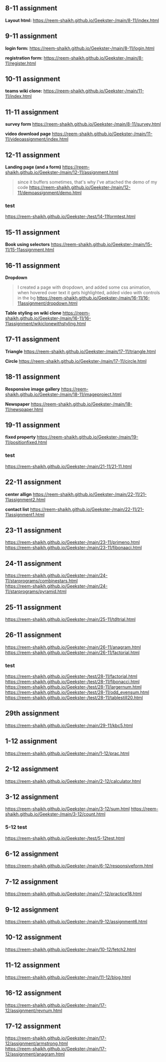 
<!-- #assignment website prebootcamp:
>https://reem-shaikh.github.io/Geekster-/html/Foodapp.html/index.html -->

## 8-11 assignment
**Layout html:**
https://reem-shaikh.github.io/Geekster-/main/8-11/index.html


## 9-11 assignment
**login form:**
https://reem-shaikh.github.io/Geekster-/main/8-11/login.html


**registration form:**
https://reem-shaikh.github.io/Geekster-/main/8-11/register.html

## 10-11 assignment 
**teams wiki clone:**
https://reem-shaikh.github.io/Geekster-/main/11-11/index.html


## 11-11 assignment 

**survey form**
https://reem-shaikh.github.io/Geekster-/main/8-11/survey.html


**video download page**
https://reem-shaikh.github.io/Geekster-/main/11-11/videoassignment/index.html 



## 12-11 assignment
**Landing page (and a form)** 
https://reem-shaikh.github.io/Geekster-/main/12-11/assignment.html


>since it buffers sometimes, that's why I've attached the demo of my code
https://reem-shaikh.github.io/Geekster-/main/12-11/demoassignment/demo.html


### test 
https://reem-shaikh.github.io/Geekster-/test/14-11formtest.html


## 15-11 assignment 
**Book using selectors**
https://reem-shaikh.github.io/Geekster-/main/15-11/15-11assignment.html


## 16-11 assignment
**Dropdown**
>I created a page with dropdown, and added some css animation, when hovered over text it gets highlighted, added video with controls in the bg
https://reem-shaikh.github.io/Geekster-/main/16-11/16-11assignment/dropdown.html


**Table styling on wiki clone**
https://reem-shaikh.github.io/Geekster-/main/16-11/16-11assignment/wikiclonewithstyling.html


## 17-11 assignment
**Triangle**
https://reem-shaikh.github.io/Geekster-/main/17-11/triangle.html

**Circle** 
https://reem-shaikh.github.io/Geekster-/main/17-11/circle.html


## 18-11 assignment
**Responsive image gallery** 
https://reem-shaikh.github.io/Geekster-/main/18-11/imageproject.html


**Newspaper**
https://reem-shaikh.github.io/Geekster-/main/18-11/newspaper.html


## 19-11 assignment 
**fixed property**
https://reem-shaikh.github.io/Geekster-/main/19-11/positionfixed.html

### test
https://reem-shaikh.github.io/Geekster-/main/21-11/21-11.html


## 22-11 assignment 
**center allign**
https://reem-shaikh.github.io/Geekster-/main/22-11/21-11assignment2.html

**contact list**
https://reem-shaikh.github.io/Geekster-/main/22-11/21-11assignment1.html

## 23-11 assignment 
https://reem-shaikh.github.io/Geekster-/main/23-11/primeno.html <br/>
https://reem-shaikh.github.io/Geekster-/main/23-11/fibonaaci.html

## 24-11 assignment
https://reem-shaikh.github.io/Geekster-/main/24-11/starprograms/combinestars.html <br/>
https://reem-shaikh.github.io/Geekster-/main/24-11/starprograms/pyramid.html

## 25-11 assignment 
https://reem-shaikh.github.io/Geekster-/main/25-11/tdltrial.html

## 26-11 assignment 
https://reem-shaikh.github.io/Geekster-/main/26-11/anagram.html <br />
https://reem-shaikh.github.io/Geekster-/main/26-11/factorial.html

### test
https://reem-shaikh.github.io/Geekster-/test/28-11/factorial.html <br/>
https://reem-shaikh.github.io/Geekster-/test/28-11/fibonacci.html <br/>
https://reem-shaikh.github.io/Geekster-/test/28-11/largernum.html <br />
https://reem-shaikh.github.io/Geekster-/test/28-11/odd_evensum.html <br/>
https://reem-shaikh.github.io/Geekster-/test/28-11/tablestill20.html

## 29th assignment 
https://reem-shaikh.github.io/Geekster-/main/29-11/kbc5.html

## 1-12 assignment
https://reem-shaikh.github.io/Geekster-/main/1-12/prac.html

## 2-12 assignment
https://reem-shaikh.github.io/Geekster-/main/2-12/calculator.html

## 3-12 assignment 
https://reem-shaikh.github.io/Geekster-/main/3-12/sum.html
https://reem-shaikh.github.io/Geekster-/main/3-12/count.html

### 5-12 test
https://reem-shaikh.github.io/Geekster-/test/5-12test.html

## 6-12 assignment
https://reem-shaikh.github.io/Geekster-/main/6-12/responsiveform.html

## 7-12 assignment
https://reem-shaikh.github.io/Geekster-/main/7-12/practice18.html

## 9-12 assignment
https://reem-shaikh.github.io/Geekster-/main/9-12/assignment6.html

## 10-12 assignment
https://reem-shaikh.github.io/Geekster-/main/10-12/fetch2.html

## 11-12 assignment 
https://reem-shaikh.github.io/Geekster-/main/11-12/blog.html

## 16-12 assignment
https://reem-shaikh.github.io/Geekster-/main/17-12/assignment/revnum.html

## 17-12 assignment
https://reem-shaikh.github.io/Geekster-/main/17-12/assignment/armstrong.html </br>
https://reem-shaikh.github.io/Geekster-/main/17-12/assignment/anagram.html

<!--
## 19-12 test 
https://reem-shaikh.github.io/Geekster-/test/19-12/19-12.html
-->
<!-- micro dev tools: 
launch instance
got to live server: 127.0.0.1:5000/ which is the root and navigate to your file


(edge and vscode owned by microsoft) -->
